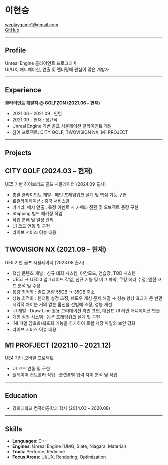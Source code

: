 # 이현승  
weplaygame1@gmail.com  
[GitHub](https://github.com/weplaygame1)  

---

## Profile
Unreal Engine 클라이언트 프로그래머  
UI/UX, 애니메이션, 연출 및 렌더링에 관심이 많은 개발자  

[//]: # (단순한 기능 구현을 넘어서 비주얼 품질과 사용자 경험 향상을 지향하며, 디자이너 및 아티스트와의 협업을 통해 아이디어를 시각적으로 완성하는 과정에 강점을 가지고 있습니다.)

---

## Experience
**클라이언트 개발자 @ GOLFZON (2021.06 – 현재)**  
- 2021.06 – 2021.09 : 인턴
- 2021.09 – 현재 : 정규직
- Unreal Engine 기반 골프 시뮬레이션 클라이언트 개발  
- 참여 프로젝트: CITY GOLF, TWOVISION NX, M1 PROJECT  

---

## Projects

## CITY GOLF (2024.03 – 현재)
UE5 기반 하이브리드 골프 시뮬레이터 (2024.09 출시)  
- 총괄 클라이언트 개발 : 메인 프레임워크 설계 및 핵심 기능 구현
- 로컬라이제이션 : 중국 서비스용  
- 카메라, 메시 연출 : 특정 이벤트 시 카메라 전환 및 오브젝트 등장 구현 
- Shipping 빌드 패키징 작업  
- 작업 분배 및 일정 관리
- UI 코드 연동 및 구현  
- 라이브 서비스 이슈 대응

##

## TWOVISION NX (2021.09 – 현재)
UE5 기반 골프 시뮬레이터 (2023.08 출시)
- 핵심 콘텐츠 개발 : 신규 대회 시스템, 야간모드, 연습장, TOD 시스템
- UE5.1 → UE5.3 업그레이드 작업, 신규 기능 및 버그 파악, 쿠킹 에러 수정, 엔진 코드 분석 및 수정  
- 용량 최적화 : 빌드 용량 55GB → 35GB 축소
- 성능 최적화 : 렌더링 설정 조정, 쉐도우 캐싱 문제 해결 → 성능 향상 효과가 큰 반면 시각적 차이는 거의 없는 옵션을 선별해 조정, 성능 개선
- UI 개발 : Draw Line 활용 그라데이션 라인 표현, 대진표 UI 라인 애니메이션 연출  
- 게임 설정 시스템 : 옵션 프레임워크 설계 및 구현
- INI 파일 암호화/복호화 기능을 추가하여 로컬 저장 파일의 보안 강화  
- 라이브 서비스 이슈 대응  

##

##  M1 PROFJECT (2021.10 – 2021.12)
UE4 기반 모바일 프로젝트  
- UI 코드 연동 및 구현  
- 플레이어 컨트롤러 작업 : 플랫폼별 입력 차이 분석 및 작업  

---

## Education
- 경희대학교 컴퓨터공학과 학사 (2014.03 – 2020.08)  

---

## Skills
- **Languages**: C++  
- **Engines**: Unreal Engine (UMG, Slate, Niagara, Material)
- **Tools**: Perforce, Redmine
- **Focus Areas**: UI/UX, Rendering, Optimization
 
